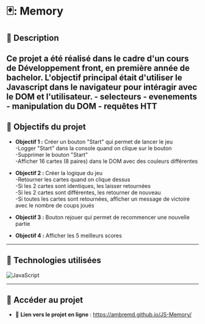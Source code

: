 # 🃏: Memory

## 📝 Description  
Ce projet a été réalisé dans le cadre d'un cours de Développement front, en première année de bachelor. L'objectif principal était d'utiliser le Javascript dans le navigateur pour intéragir avec le DOM et l'utilisateur. - selecteurs - evenements - manipulation du DOM - requêtes HTT
---

## 🎯 Objectifs du projet  
- **Objectif 1 :** Créer un bouton "Start" qui permet de lancer le jeu <br>
    -Logger "Start" dans la console quand on clique sur le bouton<br>
    -Supprimer le bouton "Start"<br>
    -Afficher 16 cartes (8 paires) dans le DOM avec des couleurs différentes<br>

- **Objectif 2 :** Créer la logique du jeu<br>
    -Retourner les cartes quand on clique dessus<br>
    -Si les 2 cartes sont identiques, les laisser retournées<br>
    -Si les 2 cartes sont différentes, les retourner de nouveau<br>
    -Si toutes les cartes sont retournées, afficher un message de victoire avec le nombre de coups joués<br>

- **Objectif 3 :** Bouton rejouer qui permet de recommencer une nouvelle partie
- **Objectif 4 :** Afficher les 5 meilleurs scores

---

## 🚀 Technologies utilisées  
<img src="https://img.shields.io/badge/JavaScript-F7DF1E?style=for-the-badge&logo=javascript&logoColor=black" alt="JavaScript" />


---

## 📎 Accéder au projet  
- 🔗 **Lien vers le projet en ligne** : https://ambremd.github.io/JS-Memory/
